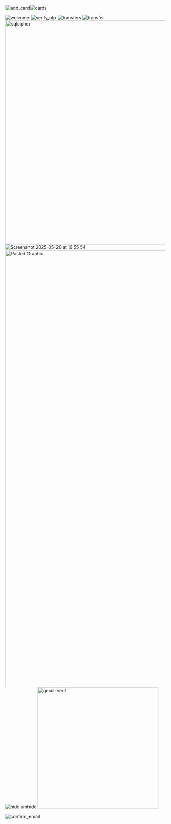 ![add_card](https://github.com/user-attachments/assets/fb1b710c-4396-46b9-8c0f-b85b68308204)![cards](https://github.com/user-attachments/assets/39077087-3db9-4ab6-910f-db16d0f81213)

![welcome](https://github.com/user-attachments/assets/e2a521af-d0a5-4b1c-ba9e-108f982e48a9)
![verify_otp](https://github.com/user-attachments/assets/f87a919f-7829-4fe1-8231-e3dcf6ae2b75)
![transfers](https://github.com/user-attachments/assets/9c7ad599-ec6e-44e7-80df-bc5be89e1d5a)
![transfer](https://github.com/user-attachments/assets/e26fe38c-e266-4dd1-9520-2e4d0451bcf0)
<img width="703" alt="sqlcipher" src="https://github.com/user-attachments/assets/98773f59-2e7b-4608-bb39-9b472cfce2a9" />
![Screenshot 2025-05-20 at 16 55 54](https://github.com/user-attachments/assets/cd2d996d-3dd9-46ec-ba07-50148cf29b4b)
<img width="1371" alt="Pasted Graphic" src="https://github.com/user-attachments/assets/81eabe5b-b926-4f84-8581-d55e4adfbf74" />
![hide:umhide](https://github.com/user-attachments/assets/b30c15b9-793c-44da-8ade-6e4c07db2b87)
<img width="380" alt="gmail-verif" src="https://github.com/user-attachments/assets/a6498172-a0c7-440a-9900-25704af150a1" />

![confirm_email](https://github.com/user-attachments/assets/f4063746-d204-4380-9dfc-cdf83d45f88b)

